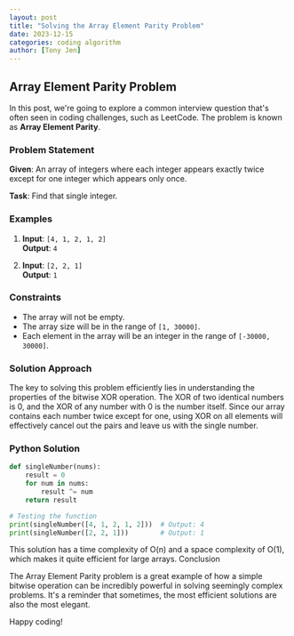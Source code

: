 ```yaml
---
layout: post
title: "Solving the Array Element Parity Problem"
date: 2023-12-15
categories: coding algorithm
author: [Tony Jen]
---
```


## Array Element Parity Problem

In this post, we're going to explore a common interview question that's often seen in coding challenges, such as LeetCode. The problem is known as **Array Element Parity**.

### Problem Statement

**Given**: An array of integers where each integer appears exactly twice except for one integer which appears only once.

**Task**: Find that single integer.

### Examples

1. **Input**: `[4, 1, 2, 1, 2]`  
   **Output**: `4`

2. **Input**: `[2, 2, 1]`  
   **Output**: `1`

### Constraints

- The array will not be empty.
- The array size will be in the range of `[1, 30000]`.
- Each element in the array will be an integer in the range of `[-30000, 30000]`.

### Solution Approach

The key to solving this problem efficiently lies in understanding the properties of the bitwise XOR operation. The XOR of two identical numbers is 0, and the XOR of any number with 0 is the number itself. Since our array contains each number twice except for one, using XOR on all elements will effectively cancel out the pairs and leave us with the single number.

### Python Solution

```python
def singleNumber(nums):
    result = 0
    for num in nums:
        result ^= num
    return result

# Testing the function
print(singleNumber([4, 1, 2, 1, 2]))  # Output: 4
print(singleNumber([2, 2, 1]))        # Output: 1

```

This solution has a time complexity of O(n) and a space complexity of O(1), which makes it quite efficient for large arrays.
Conclusion

The Array Element Parity problem is a great example of how a simple bitwise operation can be incredibly powerful in solving seemingly complex problems. It's a reminder that sometimes, the most efficient solutions are also the most elegant.

Happy coding!